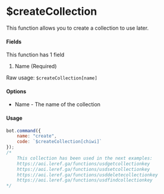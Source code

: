 # $createCollection

This function allows you to create a collection to use later.

#### Fields

This function has 1 field

1. Name \(Required\)

Raw usage: `$createCollection[name]`

#### Options

* Name - The name of the collection

#### Usage

```javascript
bot.command({
    name: "create",
    code: `$createCollection[chiwi]`
});
/*
    This collection has been used in the next examples:
    https://aoi.leref.ga/functions/usdgetcollectionkey
    https://aoi.leref.ga/functions/usdsetcollectionkey
    https://aoi.leref.ga/functions/usddeletecollectionkey
    https://aoi.leref.ga/functions/usdfindcollectionkey
*/
```

